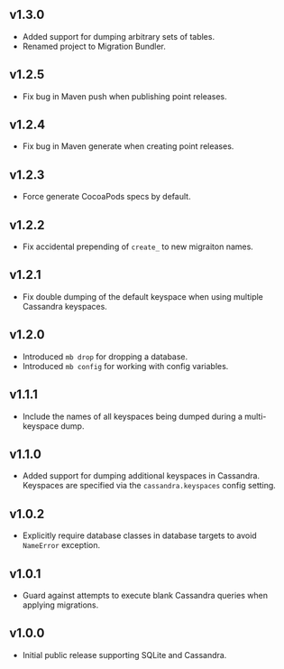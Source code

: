 ## v1.3.0

* Added support for dumping arbitrary sets of tables.
* Renamed project to Migration Bundler.

## v1.2.5

* Fix bug in Maven push when publishing point releases.

## v1.2.4

* Fix bug in Maven generate when creating point releases.

## v1.2.3

* Force generate CocoaPods specs by default.

## v1.2.2

* Fix accidental prepending of `create_` to new migraiton names.

## v1.2.1

* Fix double dumping of the default keyspace when using multiple Cassandra keyspaces.

## v1.2.0

* Introduced `mb drop` for dropping a database.
* Introduced `mb config` for working with config variables.

## v1.1.1

* Include the names of all keyspaces being dumped during a multi-keyspace dump.

## v1.1.0

* Added support for dumping additional keyspaces in Cassandra. Keyspaces are specified via the `cassandra.keyspaces` config setting.

## v1.0.2

* Explicitly require database classes in database targets to avoid `NameError` exception.

## v1.0.1

* Guard against attempts to execute blank Cassandra queries when applying migrations.

## v1.0.0

* Initial public release supporting SQLite and Cassandra.
